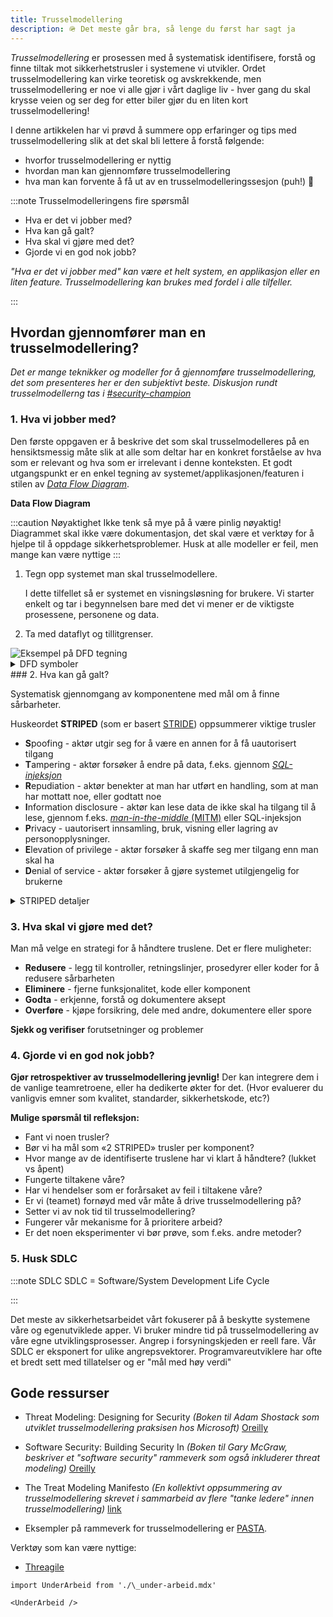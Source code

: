 ```yaml
---
title: Trusselmodellering
description: 🪖 Det meste går bra, så lenge du først har sagt ja
---
```


_Trusselmodellering_ er prosessen med å systematisk identifisere, forstå og finne tiltak mot sikkerhetstrusler i
systemene vi utvikler. Ordet trusselmodellering kan virke teoretisk og avskrekkende, men trusselmodellering er noe vi
alle gjør i vårt daglige liv - hver gang du skal krysse veien og ser deg for etter biler gjør du en liten kort
trusselmodellering!

I denne artikkelen har vi prøvd å summere opp erfaringer og tips med trusselmodellering slik at det skal bli lettere å
forstå følgende:

- hvorfor trusselmodellering er nyttig
- hvordan man kan gjennomføre trusselmodellering
- hva man kan forvente å få ut av en trusselmodelleringssesjon (puh!) 💪

:::note Trusselmodelleringens fire spørsmål

- Hva er det vi jobber med?
- Hva kan gå galt?
- Hva skal vi gjøre med det?
- Gjorde vi en god nok jobb?

<p style={{fontSize:"small"}}><i>"Hva er det vi jobber med" kan være et helt system, en applikasjon eller en liten feature. Trusselmodellering kan 
brukes med fordel i alle tilfeller.</i></p>
:::

## Hvordan gjennomfører man en trusselmodellering?

<p style={{fontSize:"x-small"}}><i>Det er mange teknikker og modeller for å gjennomføre trusselmodellering, det som 
presenteres her er den subjektivt beste. Diskusjon rundt trusselmodellerng tas i <a href="https://nav-it.slack.com/archives/CN8N938K1">#security-champion</a></i></p>

### 1. Hva vi jobber med?

Den første oppgaven er å beskrive det som skal trusselmodelleres på en hensiktsmessig måte slik at alle som deltar har
en konkret forståelse av hva som er relevant og hva som er irrelevant i denne konteksten. Et godt utgangspunkt er en
enkel tegning av systemet/applikasjonen/featuren i stilen
av _[Data Flow Diagram](https://en.wikipedia.org/wiki/Data-flow_diagram)_.

**Data Flow Diagram**

:::caution Nøyaktighet
Ikke tenk så mye på å være pinlig nøyaktig! Diagrammet skal ikke være dokumentasjon, det skal være et verktøy for å
hjelpe til å oppdage sikkerhetsproblemer. Husk at alle modeller er feil, men mange kan være nyttige
:::

1. Tegn opp systemet man skal trusselmodellere.

   I dette tilfellet så er systemet en visningsløsning for brukere. Vi starter enkelt og tar i begynnelsen bare med det vi
   mener er de viktigste prosessene, personene og data.

2. Ta med dataflyt og tillitgrenser.

<img alt="Eksempel på DFD tegning" src="/img/DFD_eksempel.png"/>

<details>
<summary>DFD symboler</summary>

<img alt="DFD symbolene vi bruker" src="/img/DFD_symboler.png"/>

</details>
### 2. Hva kan gå galt?

Systematisk gjennomgang av komponentene med mål om å finne sårbarheter.

Huskeordet **STRIPED** (som er basert [STRIDE](<https://en.wikipedia.org/wiki/STRIDE_(security)>)) oppsummerer viktige trusler

- **S**poofing - aktør utgir seg for å være en annen for å få uautorisert tilgang
- **T**ampering - aktør forsøker å endre på data, f.eks. gjennom [_SQL-injeksjon_](https://en.wikipedia.org/wiki/SQL_injection)
- **R**epudiation - aktør benekter at man har utført en handling, som at man har mottatt noe, eller godtatt noe
- **I**nformation disclosure - aktør kan lese data de ikke skal ha tilgang til å lese, gjennom f.eks. [_man-in-the-middle_ (MITM)](https://en.wikipedia.org/wiki/Man-in-the-middle_attack) eller SQL-injeksjon
- **P**rivacy - uautorisert innsamling, bruk, visning eller lagring av personopplysninger.
- **E**levation of privilege - aktør forsøker å skaffe seg mer tilgang enn man skal ha
- **D**enial of service - aktør forsøker å gjøre systemet utilgjengelig for brukerne

<details>
<summary>STRIPED detaljer</summary>

| Trussel                                             | Bruddtype        | Definisjon                                                                 | Eksempel                                                                                                                                                                                                                                                                                                                                        |
| --------------------------------------------------- | ---------------- | -------------------------------------------------------------------------- | ----------------------------------------------------------------------------------------------------------------------------------------------------------------------------------------------------------------------------------------------------------------------------------------------------------------------------------------------- |
| **S**poofing                                        | Autentisering    | Å utgi seg for noen eller noe                                              | Forfalske e-post, forfalske ip-adresse, forfalske et nettsted, forfalske bruker, forfalske en Python-modul, forfalske en npm-pakke                                                                                                                                                                                                              |
| **T**ampering                                       | Integritet       | Endre data eller kode                                                      | Endre en fil, endre kode i en NPM-repo, endre en pakke når den går gjennom nettverket, endre en binær, tukle med en fysisk enhet, endre en loggoppføring                                                                                                                                                                                        |
| **R**epudiation                                     | Ikkenektbarhet   | Påstå å ikke ha utført en handling                                         | "Jeg sendte ikke den e-posten", "Jeg gjorde ikke den endringen", "Jeg har ikke brukt det systemet", "Jeg godtok ikke denne kontrakten", "Jeg har ikke lagt ut dette                                                                                                                                                                             |
| **I**nformation disclosure                          | Konfidensialitet | Å vise informasjon til noen som ikke er autorisert til å se den            | Publiser en liste over kunder til et nettsted, avlytte nettverkstrafikk, stjålet/tapt ukryptert mobilenhet, usikker skylagring, lagring av en hemmelighet i koden din                                                                                                                                                                           |
| **P**rivacy                                         | Personvern       | Uautorisert innsamling, bruk, visning eller lagring av personopplysninger. | Vi har ingen anelse om hvilke personopplysninger vi har, vi samler inn mer enn vi trenger, vi behandler i en skytjeneste - uten databehandleravtale, lagres på ubestemt tid uten åpenbar grunn, vi deler ingen informasjon om hvilken informasjon vi samler inn, sporing av informasjonskapsler, spyware, offentlige kameraopptak, stedssporing |
| **E**levation of privilege (Utvidelse av myndighet) | Autorisasjon     | Få muligheter uten riktig autorisasjon                                     | Tillate en ekstern internettbruker å kjøre kommandoer, XSS, SQL Injection, RCE, gå fra begrenset til admin-bruker, bruke standardpassord, sosial manipulering, phishing-angrep, feilkonfigurasjon, null-dagers sårbarheter                                                                                                                      |
| **D**enial of service                               | Tilgjengelighet  | Nekte eller forringe tjenesten til brukerne                                | Nettverksoverflodsangrep - bruk alle ressurser, spis alt minne for et program, rute pakker til void, DDos                                                                                                                                                                                                                                       |

</details>

### 3. Hva skal vi gjøre med det?

Man må velge en strategi for å håndtere truslene. Det er flere muligheter:

- **Redusere** - legg til kontroller, retningslinjer, prosedyrer eller koder for å redusere sårbarheten
- **Eliminere** - fjerne funksjonalitet, kode eller komponent
- **Godta** - erkjenne, forstå og dokumentere aksept
- **Overføre** - kjøpe forsikring, dele med andre, dokumentere eller spore

**Sjekk og verifiser** forutsetninger og problemer

### 4. Gjorde vi en god nok jobb?

**Gjør retrospektiver av trusselmodellering jevnlig!**
Der kan integrere dem i de vanlige teamretroene, eller ha dedikerte økter for det. (Hvor evaluerer du vanligvis emner som kvalitet, standarder, sikkerhetskode, etc?)

**Mulige spørsmål til refleksjon:**

- Fant vi noen trusler?
- Bør vi ha mål som «2 STRIPED» trusler per komponent?
- Hvor mange av de identifiserte truslene har vi klart å håndtere? (lukket vs åpent)
- Fungerte tiltakene våre?
- Har vi hendelser som er forårsaket av feil i tiltakene våre?
- Er vi (teamet) fornøyd med vår måte å drive trusselmodellering på?
- Setter vi av nok tid til trusselmodellering?
- Fungerer vår mekanisme for å prioritere arbeid?
- Er det noen eksperimenter vi bør prøve, som f.eks. andre metoder?

### 5. Husk SDLC

:::note SDLC
SDLC = Software/System Development Life Cycle

:::

Det meste av sikkerhetsarbeidet vårt fokuserer på å beskytte systemene våre og egenutviklede apper.
Vi bruker mindre tid på trusselmodellering av våre egne utviklingsprosesser.
Angrep i forsyningskjeden er reell fare.
Vår SDLC er eksponert for ulike angrepsvektorer.
Programvareutviklere har ofte et bredt sett med tillatelser og er "mål med høy verdi"

## Gode ressurser

- Threat Modeling: Designing for Security _(Boken til Adam Shostack som utviklet trusselmodellering praksisen hos Microsoft)_ [Oreilly](https://learning.oreilly.com/library/view/threat-modeling-designing/9781118810057/)
- Software Security: Building Security In _(Boken til Gary McGraw, beskriver et "software security" rammeverk som også inkluderer threat modeling)_ [Oreilly](https://learning.oreilly.com/library/view/software-security-building/0321356705/)
- The Treat Modeling Manifesto _(En kollektivt oppsummering av trusselmodellering skrevet i sammarbeid av flere "tanke ledere" innen trusselmodellering)_ [link](https://www.threatmodelingmanifesto.org/)

- Eksempler på rammeverk for trusselmodellering er [PASTA](https://owasp.org/www-pdf-archive/AppSecEU2012_PASTA.pdf).

Verktøy som kan være nyttige:

- [Threagile](https://threagile.io/)

```mdx-code-block
import UnderArbeid from './\_under-arbeid.mdx'

<UnderArbeid />
```
